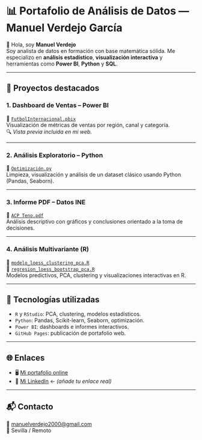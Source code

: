 # 📊 Portafolio de Análisis de Datos — Manuel Verdejo García

👋 Hola, soy **Manuel Verdejo**  
Soy analista de datos en formación con base matemática sólida. Me especializo en **análisis estadístico**, **visualización interactiva** y herramientas como **Power BI**, **Python** y **SQL**.

---

## 📁 Proyectos destacados

### 1. Dashboard de Ventas – Power BI  
📎 [`FutbolInternacional.pbix`](./FutbolInternacional.pbix)  
Visualización de métricas de ventas por región, canal y categoría.  
🔍 *Vista previa incluida en mi web.*

---

### 2. Análisis Exploratorio – Python  
📎 [`Optimización.py`](./Optimización.py)  
Limpieza, visualización y análisis de un dataset clásico usando Python (Pandas, Seaborn).

---

### 3. Informe PDF – Datos INE  
📎 [`ACP Teno.pdf`](./ACP%20Teno.pdf)  
Análisis descriptivo con gráficos y conclusiones orientado a la toma de decisiones.

---

### 4. Análisis Multivariante (R)  
📎 [`modelo_loess_clustering_pca.R`](./modelo_loess_clustering_pca.R)  
📎 [`regresion_loess_bootstrap_pca.R`](./regresion_loess_bootstrap_pca.R)  
Modelos predictivos, PCA, clustering y visualizaciones interactivas en R.

---

## 🧠 Tecnologías utilizadas
- `R` y `RStudio`: PCA, clustering, modelos estadísticos.
- `Python`: Pandas, Scikit-learn, Seaborn, optimización.
- `Power BI`: dashboards e informes interactivos.
- `GitHub Pages`: publicación de portafolio web.

---

## 🌐 Enlaces
- 🖥️ [Mi portafolio online](https://manuelverdejo.github.io)
- 💼 [Mi LinkedIn](https://www.linkedin.com/in/tu-perfil) ← *(añade tu enlace real)*

---

## 📬 Contacto
📧 manuelverdejo2000@gmail.com  
📍 Sevilla / Remoto  
